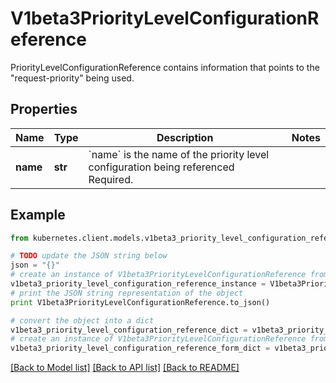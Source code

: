 # V1beta3PriorityLevelConfigurationReference

PriorityLevelConfigurationReference contains information that points to the \"request-priority\" being used.

## Properties

Name | Type | Description | Notes
------------ | ------------- | ------------- | -------------
**name** | **str** | &#x60;name&#x60; is the name of the priority level configuration being referenced Required. | 

## Example

```python
from kubernetes.client.models.v1beta3_priority_level_configuration_reference import V1beta3PriorityLevelConfigurationReference

# TODO update the JSON string below
json = "{}"
# create an instance of V1beta3PriorityLevelConfigurationReference from a JSON string
v1beta3_priority_level_configuration_reference_instance = V1beta3PriorityLevelConfigurationReference.from_json(json)
# print the JSON string representation of the object
print V1beta3PriorityLevelConfigurationReference.to_json()

# convert the object into a dict
v1beta3_priority_level_configuration_reference_dict = v1beta3_priority_level_configuration_reference_instance.to_dict()
# create an instance of V1beta3PriorityLevelConfigurationReference from a dict
v1beta3_priority_level_configuration_reference_form_dict = v1beta3_priority_level_configuration_reference.from_dict(v1beta3_priority_level_configuration_reference_dict)
```
[[Back to Model list]](../README.md#documentation-for-models) [[Back to API list]](../README.md#documentation-for-api-endpoints) [[Back to README]](../README.md)


